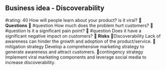 

## Business idea - Discoverability
#rating: 40
How will people learn about your product? is it viral?
**💭 Questions**
💭 #question How much does the problem hurt customers?
 💭 #question Is it a significant pain point?
 💭 #question Does it have a significant negative impact on customers?
**🚨 Risks**
🚨Discoverability
Lack of awareness can hinder the growth and adoption of the product/service.
🚨mitigation strategy
Develop a comprehensive marketing strategy to generate awareness and attract customers.
🚨contingency strategy
Implement viral marketing components and leverage social media to increase discoverability.




